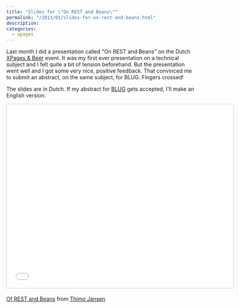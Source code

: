 ```yaml
---
title: "Slides for \"On REST and Beans\""
permalink: "/2013/01/slides-for-on-rest-and-beans.html"
description:
categories:
  - xpages
---
```

Last month I did a presentation called "On REST and Beans" on the Dutch <a href="http://www.xpagesandbeer.nl/">XPages & Beer</a> event. It was my first ever presentation on a technical subject and I felt quite a bit of tension beforehand. But the presentation went well and I got some very nice, positive feedback. That convinced me to submit an abstract, on the same subject, for BLUG. Fingers crossed!

The slides are in Dutch. If my abstract for <a href="http://www.blug.be/">BLUG</a> gets accepted, I'll make an English version.

<iframe allowfullscreen="allowfullscreen" frameborder="0" height="486" marginheight="0" marginwidth="0" mozallowfullscreen="mozallowfullscreen" scrolling="no" src="//www.slideshare.net/slideshow/embed_code/15617638" style="border-width: 1px 1px 0; border: 1px solid #CCC; margin-bottom: 5px;" webkitallowfullscreen="webkitallowfullscreen" width="597"> </iframe>

<a href="http://www.slideshare.net/thimojansen/of-rest-and-beans" target="_blank" title="Of REST and Beans">Of REST and Beans</a> from <a href="http://www.slideshare.net/thimojansen" target="_blank">Thimo Jansen</a>

